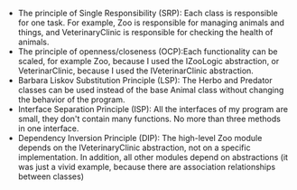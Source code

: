 * The principle of Single Responsibility (SRP): Each class is responsible for one task. For example, Zoo is responsible for managing animals and things, and VeterinaryClinic is responsible for checking the health of animals.
* The principle of openness/closeness (OCP):Each functionality can be scaled, for example Zoo, because I used the IZooLogic abstraction, or VeterinarClinic, because I used the IVeterinarClinic abstraction.
* Barbara Liskov Substitution Principle (LSP): The Herbo and Predator classes can be used instead of the base Animal class without changing the behavior of the program.
* Interface Separation Principle (ISP): All the interfaces of my program are small, they don't contain many functions. No more than three methods in one interface.
* Dependency Inversion Principle (DIP): The high-level Zoo module depends on the IVeterinaryClinic abstraction, not on a specific implementation. In addition, all other modules depend on abstractions (it was just a vivid example, because there are association relationships between classes)
